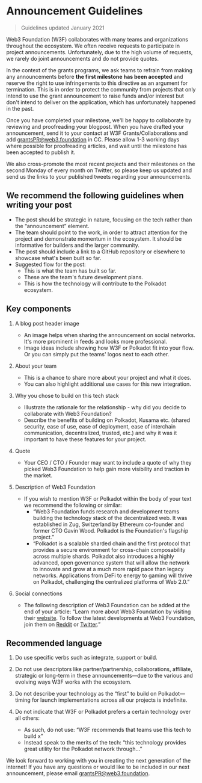 # Announcement Guidelines

> Guidelines updated January 2021

Web3 Foundation (W3F) collaborates with many teams and organizations throughout the ecosystem. We often receive requests to participate in project announcements. Unfortunately, due to the high volume of requests, we rarely do joint announcements and do not provide quotes.

In the context of the grants programs, we ask teams to refrain from making any announcements before **the first milestone has been accepted** and reserve the right to use infringements to this directive as an argument for termination. This is in order to protect the community from projects that only intend to use the grant announcement to raise funds and/or interest but don't intend to deliver on the application, which has unfortunately happened in the past.

Once you have completed your milestone, we'll be happy to collaborate by reviewing and proofreading your blogpost. When you have drafted your announcement, send it to your contact at W3F Grants/Collaborations and add grantsPR@web3.foundation in CC. Please allow 1-3 working days where possible for proofreading articles, and wait until the milestone has been accepted to publish it.

We also cross-promote the most recent projects and their milestones on the second Monday of every month on Twitter, so please keep us updated and send us the links to your published tweets regarding your announcements.


## We recommend the following guidelines when writing your post

- The post should be strategic in nature, focusing on the tech rather than the “announcement” element.
- The team should point to the work, in order to attract attention for the project and demonstrate momentum in the ecosystem. It should be informative for builders and the larger community.
- The post should include a link to a GitHub repository or elsewhere to showcase what's been built so far.
- Suggested flow for the post:
  - This is what the team has built so far.
  - These are the team's future development plans.
  - This is how the technology will contribute to the Polkadot ecosystem.

## Key components

1. A blog post header image

   - An image helps when sharing the announcement on social networks. It's more prominent in feeds and looks more professional.
   - Image ideas include showing how W3F or Polkadot fit into your flow. Or you can simply put the teams' logos next to each other.

2. About your team

   - This is a chance to share more about your project and what it does.
   - You can also highlight additional use cases for this new integration.

3. Why you chose to build on this tech stack

   - Illustrate the rationale for the relationship - why did you decide to collaborate with Web3 Foundation?
   - Describe the benefits of building on Polkadot, Kusama etc. (shared security, ease of use, ease of deployment, ease of interchain communication, decentralized,
  trusted, etc.) and why it was it important to have these features for your project.

4. Quote

   - Your CEO / CTO / Founder may want to include a quote of why they picked Web3 Foundation to help gain more visibility and traction in the market.

5. Description of Web3 Foundation

   - If you wish to mention W3F or Polkadot within the body of your text we recommend the following or similar:
     - “Web3 Foundation funds research and development teams building the
technology stack of the decentralized web. It was established in Zug, Switzerland by Ethereum co-founder and former CTO Gavin Wood. Polkadot is the Foundation's flagship project.”
     - “Polkadot is a scalable sharded chain and the first protocol that provides a secure environment for cross-chain composability across multiple shards. Polkadot also introduces a highly advanced, open governance system that will allow the network to innovate and grow at a much more rapid pace than legacy networks. Applications from DeFi to energy to gaming will thrive on Polkadot, challenging the centralized platforms of Web 2.0.”

6. Social connections

   - The following description of Web3 Foundation can be added at the end of your article: “Learn more about Web3 Foundation by visiting their [website](https://web3.foundation/).
  To follow the latest developments at Web3 Foundation, join them on [Reddit](https://www.reddit.com/r/dot/) or [Twitter](https://twitter.com/web3foundation).”
  
## Recommended language
  
1. Do use specific verbs such as integrate, support or build.
2. Do not use descriptors like partner/partnership, collaborations, affiliate, strategic or long-term in these announcements—due to the various and evolving ways W3F works with the ecosystem.
3. Do not describe your technology as the “first” to build on Polkadot—timing for launch implementations across all our projects is indefinite.
4. Do not indicate that W3F or Polkadot prefers a certain technology over all others:

   - As such, do not use: “W3F recommends that teams use this tech to build x”
   - Instead speak to the merits of the tech: “this technology provides great utility for
the Polkadot network through…”

We look forward to working with you in creating the next generation of the internet! If you have any questions or would like to be
included in our next announcement, please email grantsPR@web3.foundation.
